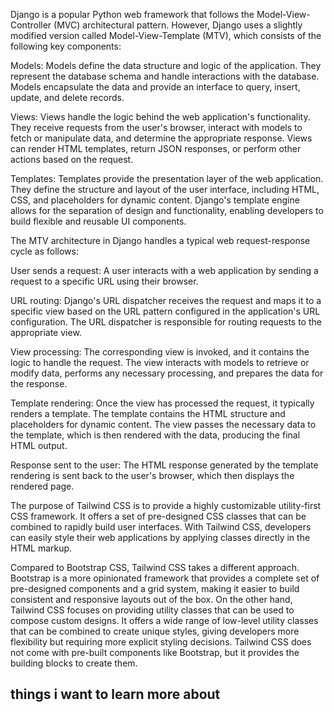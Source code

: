 Django is a popular Python web framework that follows the Model-View-Controller (MVC) architectural pattern. However, Django uses a slightly modified version called Model-View-Template (MTV), which consists of the following key components:

Models: Models define the data structure and logic of the application. They represent the database schema and handle interactions with the database. Models encapsulate the data and provide an interface to query, insert, update, and delete records.

Views: Views handle the logic behind the web application's functionality. They receive requests from the user's browser, interact with models to fetch or manipulate data, and determine the appropriate response. Views can render HTML templates, return JSON responses, or perform other actions based on the request.

Templates: Templates provide the presentation layer of the web application. They define the structure and layout of the user interface, including HTML, CSS, and placeholders for dynamic content. Django's template engine allows for the separation of design and functionality, enabling developers to build flexible and reusable UI components.

The MTV architecture in Django handles a typical web request-response cycle as follows:

User sends a request: A user interacts with a web application by sending a request to a specific URL using their browser.

URL routing: Django's URL dispatcher receives the request and maps it to a specific view based on the URL pattern configured in the application's URL configuration. The URL dispatcher is responsible for routing requests to the appropriate view.

View processing: The corresponding view is invoked, and it contains the logic to handle the request. The view interacts with models to retrieve or modify data, performs any necessary processing, and prepares the data for the response.

Template rendering: Once the view has processed the request, it typically renders a template. The template contains the HTML structure and placeholders for dynamic content. The view passes the necessary data to the template, which is then rendered with the data, producing the final HTML output.

Response sent to the user: The HTML response generated by the template rendering is sent back to the user's browser, which then displays the rendered page.

The purpose of Tailwind CSS is to provide a highly customizable utility-first CSS framework. It offers a set of pre-designed CSS classes that can be combined to rapidly build user interfaces. With Tailwind CSS, developers can easily style their web applications by applying classes directly in the HTML markup.

Compared to Bootstrap CSS, Tailwind CSS takes a different approach. Bootstrap is a more opinionated framework that provides a complete set of pre-designed components and a grid system, making it easier to build consistent and responsive layouts out of the box. On the other hand, Tailwind CSS focuses on providing utility classes that can be used to compose custom designs. It offers a wide range of low-level utility classes that can be combined to create unique styles, giving developers more flexibility but requiring more explicit styling decisions. Tailwind CSS does not come with pre-built components like Bootstrap, but it provides the building blocks to create them.
## things i want to learn more about